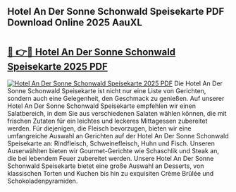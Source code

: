 ## Hotel An Der Sonne Schonwald Speisekarte PDF Download Online 2025 AauXL

# <h2><a href="http://gcd0v7y.nevu.top/?p=Hotel+An+Der+Sonne+Schonwald+Speisekarte">🔗 👉🔴 Hotel An Der Sonne Schonwald Speisekarte 2025 PDF</a></h2>

[![Hotel An Der Sonne Schonwald Speisekarte 2025 PDF](https://i.imgur.com/dBaPXMq.png)](http://gcd0v7y.nevu.top/?p=Hotel+An+Der+Sonne+Schonwald+Speisekarte)
Die Hotel An Der Sonne Schonwald Speisekarte ist nicht nur eine Liste von Gerichten, sondern auch eine Gelegenheit, den Geschmack zu genießen. Auf unserer Hotel An Der Sonne Schonwald Speisekarte empfehlen wir einen Salatbereich, in dem Sie aus verschiedenen Salaten wählen können, die mit frischen Zutaten für ein leichtes und leckeres Mittagessen zubereitet werden. Für diejenigen, die Fleisch bevorzugen, bieten wir eine umfangreiche Auswahl an Gerichten auf der Hotel An Der Sonne Schonwald Speisekarte an: Rindfleisch, Schweinefleisch, Huhn und Fisch. Unseren Auserwählten bieten wir Gourmet-Gerichte wie Schaschlik und Steak an, die bei lebendem Feuer zubereitet werden. Unsere Hotel An Der Sonne Schonwald Speisekarte bietet eine große Auswahl an Desserts, von klassischen Torten und Kuchen bis hin zu exquisiten Crème Brûlée und Schokoladenpyramiden.
